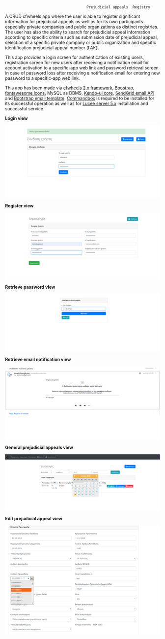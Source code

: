 		                                 Prejudicial appeals  Registry  

A CRUD cfwheels app where the user is able to register significant information for prejudicial appeals as well as for its own participants especially private companies and public organizations as distinct registries. The user has also the ability to search for prejudicial appeal information according to specific criteria such as submission date of prejudicial appeal, selection of a specific private company or public organization and specific identification prejudicial appeal number (ΓΑΚ).

This app provides a login screen for authentication of existing users, registration screen for new users after receiving a notification email for account activation to a specific-app web link and password retrieval screen in case of password loss after receiving a notification email for entering new password to a specific-app web link.

This app has been made via [cfwheels 2.x framework](https://cfwheels.org/), [Boostrap](https://getbootstrap.com/), [fontawesome icons](https://fontawesome.com/), MySQL as DBMS, [Kendo-ui core](https://www.telerik.com/kendo-ui/open-source-core), [SendGrid email API](https://sendgrid.com/) and [Bootstrap email template](https://github.com/advancedrei/BootstrapForEmail). 
[Commandbox](https://commandbox.ortusbooks.com/setup/download) is required to be installed for its successful operation as well as for [Lucee server 5.x](https://lucee.org/) installation and successful service.

**Login view**

![](screenshots/1.png)

**Register view**

![](screenshots/2.png)

**Retrieve password view**

![](screenshots/3.png)

**Retrieve email notification view**

![](screenshots/4.png)

**General prejudicial appeals view**

![](screenshots/5.png)

**Edit prejudicial appeal view**

![](screenshots/6.png)
